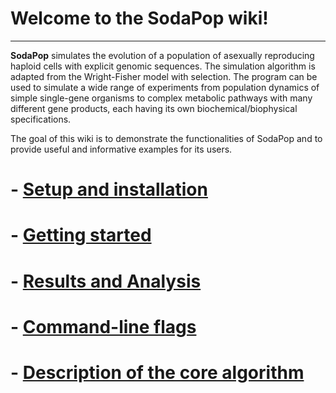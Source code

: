 # Welcome to the SodaPop wiki!

***

 **SodaPop** simulates the evolution of a population of asexually reproducing haploid cells with explicit genomic sequences. The simulation algorithm is adapted from the Wright-Fisher model with selection. The program can be used to simulate a wide range of experiments from population dynamics of simple single-gene organisms to complex metabolic pathways with many different gene products, each having its own biochemical/biophysical specifications.

The goal of this wiki is to demonstrate the functionalities of SodaPop and to provide useful and informative examples for its users.


# - [Setup and installation](setup-and-installation.md)
# - [Getting started](Running-a-basic-simulation.md)
# - [Results and Analysis](Using-the-analysis-tools.md)    
# - [Command-line flags](command-line-flags.md)
# - [Description of the core algorithm](Description-of-the-core-algorithm.md)
